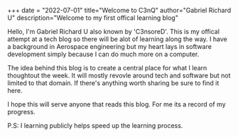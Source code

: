 +++ date = "2022-07-01" title="Welcome to C3nQ" author="Gabriel Richard U" description="Welcome to my first offical learning blog"

Hello, I'm Gabriel Richard U also known by 'C3nsoreD'. This is my offical attempt at a tech blog so there will be alot of learning along the way. I have a background in Aerospace engineering but my heart lays in software development simply because I can do much more on a computer.

The idea behind this blog is to create a central place for what I learn thoughtout the week. It will mostly revovle around tech and software but not limited to that domain. If there's anything worth sharing be sure to find it here.

I hope this will serve anyone that reads this blog. For me its a record of my progress. 

P.S: I learning publicly helps speed up the learning process.

